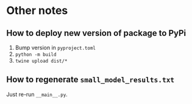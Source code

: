 # Other notes

## How to deploy new version of package to PyPi

1. Bump version in `pyproject.toml`
2. `python -m build`
3. `twine upload dist/*`

## How to regenerate `small_model_results.txt`

Just re-run `__main__.py`.